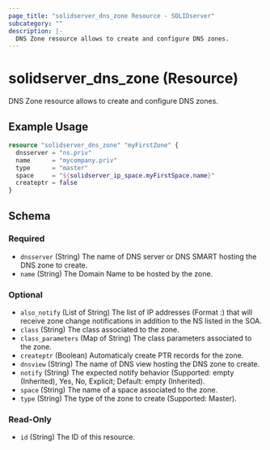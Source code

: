 ```yaml
---
page_title: "solidserver_dns_zone Resource - SOLIDserver"
subcategory: ""
description: |-
  DNS Zone resource allows to create and configure DNS zones.
---
```


# solidserver_dns_zone (Resource)

DNS Zone resource allows to create and configure DNS zones.

## Example Usage

```terraform
resource "solidserver_dns_zone" "myFirstZone" {
  dnsserver = "ns.priv"
  name      = "mycompany.priv"
  type      = "master"
  space     = "${solidserver_ip_space.myFirstSpace.name}"
  createptr = false
}
```
<!-- schema generated by tfplugindocs -->
## Schema

### Required

- `dnsserver` (String) The name of DNS server or DNS SMART hosting the DNS zone to create.
- `name` (String) The Domain Name to be hosted by the zone.

### Optional

- `also_notify` (List of String) The list of IP addresses (Format <IP>:<Port>) that will receive zone change notifications in addition to the NS listed in the SOA.
- `class` (String) The class associated to the zone.
- `class_parameters` (Map of String) The class parameters associated to the zone.
- `createptr` (Boolean) Automaticaly create PTR records for the zone.
- `dnsview` (String) The name of DNS view hosting the DNS zone to create.
- `notify` (String) The expected notify behavior (Supported: empty (Inherited), Yes, No, Explicit; Default: empty (Inherited).
- `space` (String) The name of a space associated to the zone.
- `type` (String) The type of the zone to create (Supported: Master).

### Read-Only

- `id` (String) The ID of this resource.

